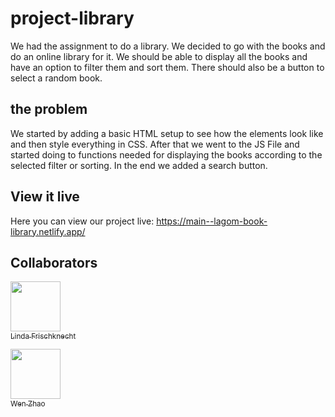 # project-library

We had the assignment to do a library. We decided to go with the books and do an online library for it. We should be able to display all the books and have an option to filter them and sort them. There should also be a button to select a random book.

## the problem

We started by adding a basic HTML setup to see how the elements look like and then style everything in CSS. After that we went to the JS File and started doing to functions needed for displaying the books according to the selected filter or sorting. In the end we added a search button.

## View it live

Here you can view our project live: https://main--lagom-book-library.netlify.app/

## Collaborators

[<img src="https://github.com/linda-f.png" width="80px;"/><br /><sub>Linda Frischknecht</sub>](https://github.com/linda-f)

[<img src="https://github.com/wwenzz.png" width="80px;"/><br /><sub>Wen Zhao</sub>](https://github.com/wwenzz)
